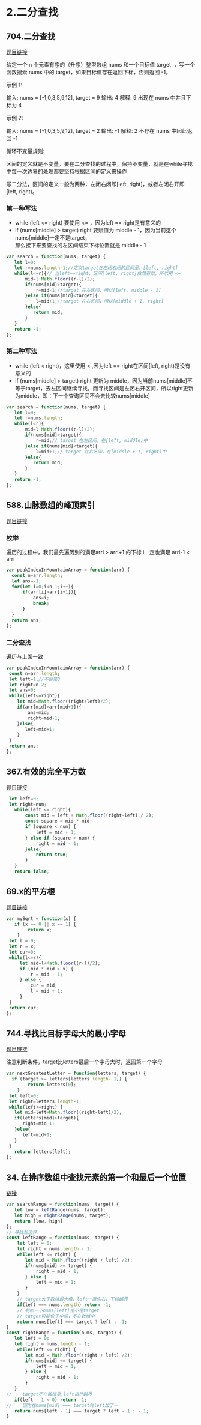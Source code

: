 # 2.二分查找

## 704.二分查找
[题目链接](https://leetcode.cn/problems/binary-search/)  

给定一个 n 个元素有序的（升序）整型数组 nums 和一个目标值 target  ，写一个函数搜索 nums 中的 target，如果目标值存在返回下标，否则返回 -1。


示例 1:

输入: nums = [-1,0,3,5,9,12], target = 9
输出: 4
解释: 9 出现在 nums 中并且下标为 4  

示例 2:

输入: nums = [-1,0,3,5,9,12], target = 2
输出: -1
解释: 2 不存在 nums 中因此返回 -1


循环不变量规则:  

区间的定义就是不变量。要在二分查找的过程中，保持不变量，就是在while寻找中每一次边界的处理都要坚持根据区间的定义来操作

写二分法，区间的定义一般为两种，左闭右闭即[left, right]，或者左闭右开即[left, right)。  

### 第一种写法
- while (left <= right) 要使用 <= ，因为left == right是有意义的
- if (nums[middle] > target) right 要赋值为 middle - 1，因为当前这个nums[middle]一定不是target，  
那么接下来要查找的左区间结束下标位置就是 middle - 1

```js
var search = function(nums, target) {
   let l=0;
   let r=nums.length-1;//定义target在左闭右闭的区间里，[left, right]
   while(l<=r){// 当left==right，区间[left, right]依然有效，所以用 <=
       mid=l+Math.floor((r-l)/2);
       if(nums[mid]>target){
           r=mid-1;//target 在左区间，所以[left, middle - 1]
       }else if(nums[mid]<target){
           l=mid+1;//target 在右区间，所以[middle + 1, right]
       }else{
          return mid;
       }
   }
   return -1;
};
```

### 第二种写法
- while (left < right)，这里使用 < ,因为left == right在区间[left, right)是没有意义的
- if (nums[middle] > target) right 更新为 middle，因为当前nums[middle]不等于target，去左区间继续寻找，而寻找区间是左闭右开区间，所以right更新为middle，即：下一个查询区间不会去比较nums[middle]

```js
var search = function(nums, target) {
   let l=0;
   let r=nums.length;
   while(l<r){
       mid=l+Math.floor((r-l)/2);
       if(nums[mid]>target){
           r=mid;// target 在左区间，在[left, middle)中 
       }else if(nums[mid]<target){
           l=mid+1;// target 在右区间，在[middle + 1, right)中
       }else{
          return mid;
       }
   }
   return -1;
};
```  


## 588.山脉数组的峰顶索引  

[题目链接](https://leetcode.cn/problems/peak-index-in-a-mountain-array/)   

### 枚举   

遍历的过程中，我们最先遍历到的满足arri > arri+1 的下标 i一定也满足 arri-1 < arri    

```js
var peakIndexInMountainArray = function(arr) {
  const n=arr.length;
  let ans=-1;
  for(let i=0;i<n-1;i++){
      if(arr[i]>arr[i+1]){
          ans=i;
          break;
      }
  }
  return ans;
};
```

### 二分查找  

遍历与上面一致   

```js
var peakIndexInMountainArray = function(arr) {
 const n=arr.length;
 let left=1;//不会是0
 let right=n-2;
 let ans=0;
 while(left<=right){
    let mid=Math.floor((right+left)/2);
    if(arr[mid]>arr[mid+1]){
        ans=mid;
        right=mid-1;
    }else{
       left=mid+1;
    }
 }
 return ans;
};
```   


## 367.有效的完全平方数  

[题目链接](https://leetcode.cn/problems/valid-perfect-square/)   

```js
 let left=0;
 let right=num;
   while(left <= right){
       const mid = left + Math.floor((right-left) / 2);
       const square = mid * mid;
       if (square < num) {
           left = mid + 1;
       } else if (square > num) {
           right = mid - 1;
       }else{
           return true;
       }
   }
   return false;
```

## 69.x的平方根

[题目链接](https://leetcode.cn/problems/sqrtx/)

```js
var mySqrt = function(x) {
   if (x == 0 || x == 1) {
        return x;
    }
 let l = 0;
 let r = x;
 let cur=0;
 while(l<=r){
     let mid=l+Math.floor((r-l)/2);
     if (mid * mid > x) {
         r = mid - 1;
     } else {
         cur = mid;
         l = mid + 1;
     }
 }
 return cur;
};
```

## 744.寻找比目标字母大的最小字母

[题目链接](https://leetcode.cn/problems/find-smallest-letter-greater-than-target/)  

注意判断条件，target比letters最后一个字母大时，返回第一个字母

```js
var nextGreatestLetter = function(letters, target) {
  if (target >= letters[letters.length- 1]) {
        return letters[0];
    }
 let left=0;
 let right=letters.length-1;
 while(left<=right) {
   let mid=left+Math.floor((right-left)/2);
   if(letters[mid]>target){
      right=mid-1;
   }else{
      left=mid+1;
   }
 }
   return letters[left];
};
```  

## 34. 在排序数组中查找元素的第一个和最后一个位置  

[链接](https://leetcode.cn/problems/find-first-and-last-position-of-element-in-sorted-array/description/)   

```js
var searchRange = function(nums, target) {
   let low = leftRange(nums, target);
   let high = rightRange(nums, target);
   return [low, high]
};
// 寻找左边界
const leftRange = function(nums, target) {
    let left = 0;
    let right = nums.length - 1;
    while(left <= right) {
       let mid = Math.floor((right + left) /2);
       if(nums[mid] >= target) {
           right = mid - 1;
       } else {
           left = mid + 1;
       }
    }
    // target大于数组最大值，left一直向右，下标越界
    if(left === nums.length) return -1;
    // 判断一下nums[left]是不是target
    // target可能位于中间，不在数组中
    return nums[left] === target ? left : -1;
}
const rightRange = function(nums, target) {
   let left = 0;
   let right = nums.length - 1;
    while(left <= right) {
       let mid = Math.floor((right + left) /2);
       if(nums[mid] <= target) {
           left = mid + 1;
       } else {
           right = mid - 1;
       }
   }
//    target不在数组里,left指针越界
   if(left - 1 < 0) return -1;
//    因为在nums[mid] === target时left加了一
   return nums[left - 1] === target ? left - 1 : - 1;
}
```
